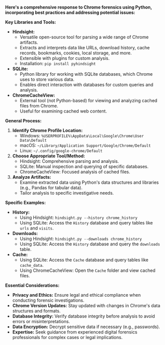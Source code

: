 **Here's a comprehensive response to Chrome forensics using Python, incorporating best practices and addressing potential issues:**

**Key Libraries and Tools:**

- **Hindsight:**
    - Versatile open-source tool for parsing a wide range of Chrome artifacts.
    - Extracts and interprets data like URLs, download history, cache records, bookmarks, cookies, local storage, and more.
    - Extensible with plugins for custom analysis.
    - Installation: `pip install pyhindsight`
- **SQLite:**
    - Python library for working with SQLite databases, which Chrome uses to store various data.
    - Enables direct interaction with databases for custom queries and analysis.
- **ChromeCacheView:**
    - External tool (not Python-based) for viewing and analyzing cached files from Chrome.
    - Useful for examining cached web content.

**General Process:**

1. **Identify Chrome Profile Location:**
    - Windows: `%USERPROFILE%\AppData\Local\Google\Chrome\User Data\Default`
    - macOS: `~/Library/Application Support/Google/Chrome/Default`
    - Linux: `~/.config/google-chrome/Default`
2. **Choose Appropriate Tool/Method:**
    - Hindsight: Comprehensive parsing and analysis.
    - SQLite: Manual inspection and querying of specific databases.
    - ChromeCacheView: Focused analysis of cached files.
3. **Analyze Artifacts:**
    - Examine extracted data using Python's data structures and libraries (e.g., Pandas for tabular data).
    - Tailor analysis to specific investigative needs.

**Specific Examples:**

- **History:**
    - Using Hindsight: `hindsight.py --history chrome_history`
    - Using SQLite: Access the `History` database and query tables like `urls` and `visits`.
- **Downloads:**
    - Using Hindsight: `hindsight.py --downloads chrome_history`
    - Using SQLite: Access the `History` database and query the `downloads` table.
- **Cache:**
    - Using SQLite: Access the `Cache` database and query tables like `cache_data`.
    - Using ChromeCacheView: Open the `Cache` folder and view cached files.

**Essential Considerations:**

- **Privacy and Ethics:** Ensure legal and ethical compliance when conducting forensic investigations.
- **Chrome Version Updates:** Stay updated with changes in Chrome's data structures and formats.
- **Database Integrity:** Verify database integrity before analysis to avoid errors or misinterpretations.
- **Data Encryption:** Decrypt sensitive data if necessary (e.g., passwords).
- **Expertise:** Seek guidance from experienced digital forensics professionals for complex cases or legal implications.
